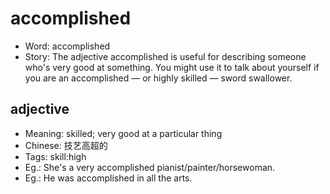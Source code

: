 # accomplished

- Word: accomplished
- Story: The adjective accomplished is useful for describing someone who's very good at something. You might use it to talk about yourself if you are an accomplished — or highly skilled — sword swallower.

## adjective

- Meaning: skilled; very good at a particular thing
- Chinese: 技艺高超的
- Tags: skill:high
- Eg.: She's a very accomplished pianist/painter/horsewoman.
- Eg.: He was accomplished in all the arts.

